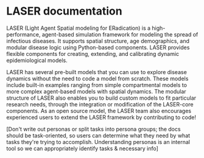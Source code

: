 # LASER documentation

LASER (Light Agent Spatial modeling for ERadication) is a high-performance, agent-based simulation framework for modeling the spread of infectious diseases. It supports spatial structure, age demographics, and modular disease logic using Python-based components. LASER provides flexible components for creating, extending, and calibrating dynamic epidemiological models.

LASER has several pre-built models that you can use to explore disease dynamics without the need to code a model from scratch. These models include built-in examples ranging from simple compartmental models to more complex agent-based models with spatial dynamics. The modular structure of LASER also enables you to build custom models to fit particular research needs, through the integration or modification of the LASER-core components. As an open source model, the LASER team also encourages experienced users to extend the LASER framework by contributing to code!


[Don't write out personas or split tasks into persona groups; the docs should be task-oriented, so users can determine what they need by what tasks they're trying to accomplish. Understanding personas is an internal tool so we can appropriately identify tasks & necessary info]